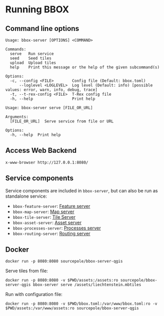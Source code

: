 # Running BBOX

## Command line options

```shell
Usage: bbox-server [OPTIONS] <COMMAND>

Commands:
  serve   Run service
  seed    Seed tiles
  upload  Upload tiles
  help    Print this message or the help of the given subcommand(s)

Options:
  -c, --config <FILE>        Config file (Default: bbox.toml)
      --loglevel <LOGLEVEL>  Log level (Default: info) [possible values: error, warn, info, debug, trace]
  -t, --t-rex-config <FILE>  T-Rex config file
  -h, --help                 Print help
```

```shell
Usage: bbox-server serve [FILE_OR_URL]

Arguments:
  [FILE_OR_URL]  Serve service from file or URL

Options:
  -h, --help  Print help
```

## Access Web Backend

    x-www-browser http://127.0.0.1:8080/


## Service components

Service components are included in `bbox-server`, but can also be run as standalone service:

- `bbox-feature-server`: [Feature server](feature-server/)
- `bbox-map-server`: [Map server](map-server/)
- `bbox-tile-server`: [Tile Server](tile-server/)
- `bbox-asset-server`: [Asset server](asset-server/)
- `bbox-processes-server`: [Processes server](processes-server/)
- `bbox-routing-server`: [Routing server](routing-server/)


## Docker

    docker run -p 8080:8080 sourcepole/bbox-server-qgis

Serve tiles from file:

    docker run -p 8080:8080 -v $PWD/assets:/assets:ro sourcepole/bbox-server-qgis bbox-server serve /assets/liechtenstein.mbtiles

Run with configuration file:

    docker run -p 8080:8080 -v $PWD/bbox.toml:/var/www/bbox.toml:ro -v $PWD/assets:/var/www/assets:ro sourcepole/bbox-server-qgis
